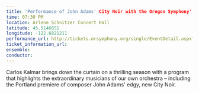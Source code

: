 ```yaml
---
title: 'Performance of John Adams' City Noir with the Oregon Symphony'
time: 07:30 PM
location: Arlene Schnitzer Concert Hall
latitude: 45.5146851
longitude: -122.6821211
performance_url: http://tickets.orsymphony.org/single/EventDetail.aspx?p=1652
ticket_information_url: 
ensemble: 
conductor: 
---
```

Carlos Kalmar brings down the curtain on a thrilling season with a program that highlights the extraordinary musicians of our own orchestra &#8211; including the Portland premiere of composer John Adams' edgy, new City Noir.